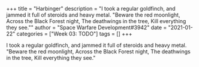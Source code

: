 +++
title = "Harbinger"
description = "I took a regular goldfinch, and jammed it full of steroids and heavy metal. \"Beware the red moonlight, Across the Black Forest night, The deathwings in the tree, Kill everything they see.\""
author = "Space Warfare Development#3942"
date = "2021-01-22"
categories = ["Week 03: TODO"]
tags = []
+++

I took a regular goldfinch, and jammed it full of steroids and heavy metal.
"Beware the red moonlight,
Across the Black Forest night,
The deathwings in the tree,
Kill everything they see."
